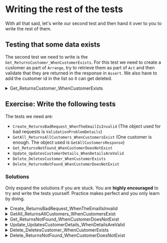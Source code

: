 ﻿---
description: Time for you to practice by writing the rest of the tests
---

# Writing the rest of the tests

With all that said, let's write our second test and then hand it over to you to write the rest of them.

## Testing that some data exists

The second test we need to write is the `Get_ReturnsCustomer_WhenCustomerExists`. 
For this test we need to create a customer as part of `Arrange`, try to retrieve them as part of `Act` and then validate that they are returned in the response in `Assert`.
We also have to add the customer id in the list so it can get deleted.

<details>
<summary>Get_ReturnsCustomer_WhenCustomerExists</summary>

```csharp
[Fact]
public async Task Get_ReturnsCustomer_WhenCustomerExists()
{
    // Arrange
    var request = new CustomerRequest
    {
        Email = "nick@chapsas.com",
        FullName = "Nick Chapsas",
        DateOfBirth = new DateTime(1993, 01, 01),
        GitHubUsername = "nickchapsas"
    };

    var createCustomerHttpResponse = await _client.PostAsJsonAsync("customers", request);
    var createdCustomer = await createCustomerHttpResponse.Content.ReadFromJsonAsync<CustomerResponse>();

    // Act
    var response = await _client.GetAsync($"customers/{createdCustomer!.Id}");

    // Assert
    response.StatusCode.Should().Be(HttpStatusCode.OK);
    var customerResponse = await response.Content.ReadFromJsonAsync<CustomerResponse>();

    customerResponse.Should().BeEquivalentTo(createdCustomer);
    
    // Cleanup
    _idsToDelete.Add(customerResponse!.Id);
}
```

</details>

## Exercise: Write the following tests

The tests we need are:

- `Create_ReturnsBadRequest_WhenTheEmailIsInvalid` (The object used for bad requests is `ValidationProblemDetails`)
- `GetAll_ReturnsAllCustomers_WhenCustomersExist` (One customer is enough. The object used is `GetAllCustomersResponse`)
- `Get_ReturnsNotFound_WhenCustomerDoesNotExist`
- `Update_UpdatesCustomerDetails_WhenDetailsAreValid`
- `Delete_DeletesCustomer_WhenCustomerExists`
- `Delete_ReturnsNotFound_WhenCustomerDoesNotExist`

### Solutions

Only expand the solutions if you are stuck. You are **highly encouraged** to try and write the tests yourself. 
Practice makes perfect and you only learn by doing.

<details>
<summary>Create_ReturnsBadRequest_WhenTheEmailIsInvalid</summary>

```csharp
[Fact]
public async Task Create_ReturnsBadRequest_WhenTheEmailIsInvalid()
{
    // Arrange
    var request = new CustomerRequest
    {
        Email = "nick",
        FullName = "Nick Chapsas",
        DateOfBirth = new DateTime(1993, 01, 01),
        GitHubUsername = "nickchapsas"
    };

    // Act
    var response = await _client.PostAsJsonAsync("customers", request);

    // Assert
    response.StatusCode.Should().Be(HttpStatusCode.BadRequest);

    var problemDetails = await response.Content.ReadFromJsonAsync<ValidationProblemDetails>();
    problemDetails!.Errors["Email"].Should().Equal("nick is not a valid email address");
}
```

</details>

<details>
<summary>GetAll_ReturnsAllCustomers_WhenCustomersExist</summary>

```csharp
[Fact]
public async Task GetAll_ReturnsAllCustomers_WhenCustomersExist()
{
    // Arrange
    var request = new CustomerRequest
    {
        Email = "nick@chapsas.com",
        FullName = "Nick Chapsas",
        DateOfBirth = new DateTime(1993, 01, 01),
        GitHubUsername = "nickchapsas"
    };
    
    var createCustomerHttpResponse = await _client.PostAsJsonAsync("customers", request);
    var createdCustomer = await createCustomerHttpResponse.Content.ReadFromJsonAsync<CustomerResponse>();

    // Act
    var response = await _client.GetAsync("customers");

    // Assert
    response.StatusCode.Should().Be(HttpStatusCode.OK);
    var customerResponse = await response.Content.ReadFromJsonAsync<GetAllCustomersResponse>();

    customerResponse!.Customers.Should().ContainEquivalentOf(createdCustomer)
        .And.HaveCount(1);

    // Cleanup
    _idsToDelete.Add(createdCustomer!.Id);
}
```

</details>


<details>
<summary>Get_ReturnsNotFound_WhenCustomerDoesNotExist</summary>

```csharp
[Fact]
public async Task Get_ReturnsNotFound_WhenCustomerDoesNotExist()
{
    // Arrange
    var customerId = Guid.NewGuid();

    // Act
    var response = await _client.GetAsync($"customers/{customerId}");

    // Assert
    response.StatusCode.Should().Be(HttpStatusCode.NotFound);
}
```

</details>


<details>
<summary>Update_UpdatesCustomerDetails_WhenDetailsAreValid</summary>

```csharp
[Fact]
public async Task Update_UpdatesCustomerDetails_WhenDetailsAreValid()
{
    // Arrange
    var createRequest = new CustomerRequest
    {
        Email = "nick@chapsas.com",
        FullName = "Nick Chapsas",
        DateOfBirth = new DateTime(1993, 01, 01),
        GitHubUsername = "nickchapsas"
    };
    
    var createCustomerHttpResponse = await _client.PostAsJsonAsync("customers", createRequest);
    var createdCustomer = await createCustomerHttpResponse.Content.ReadFromJsonAsync<CustomerResponse>();
    
    var updateRequest = new CustomerRequest
    {
        Email = "chapsas@nick.com",
        FullName = "Nick Chapsas",
        DateOfBirth = new DateTime(1993, 01, 01),
        GitHubUsername = "nickchapsas"
    };

    // Act
    var response = await _client.PutAsJsonAsync($"customers/{createdCustomer!.Id}", updateRequest);

    // Assert
    response.StatusCode.Should().Be(HttpStatusCode.OK);
    
    var customerResponse = await response.Content.ReadFromJsonAsync<CustomerResponse>();
    customerResponse.Should().BeEquivalentTo(updateRequest);
    
    // Cleanup
    _idsToDelete.Add(customerResponse!.Id);
}
```

</details>


<details>
<summary>Delete_DeletesCustomer_WhenCustomerExists</summary>

```csharp
[Fact]
public async Task Delete_DeletesCustomer_WhenCustomerExists()
{
    // Arrange
    var createRequest = new CustomerRequest
    {
        Email = "nick@chapsas.com",
        FullName = "Nick Chapsas",
        DateOfBirth = new DateTime(1993, 01, 01),
        GitHubUsername = "nickchapsas"
    };
    
    var createCustomerHttpResponse = await _client.PostAsJsonAsync("customers", createRequest);
    var createdCustomer = await createCustomerHttpResponse.Content.ReadFromJsonAsync<CustomerResponse>();

    // Act
    var response = await _client.DeleteAsync($"customers/{createdCustomer!.Id}");

    // Assert
    response.StatusCode.Should().Be(HttpStatusCode.OK);
}
```

</details>


<details>
<summary>Delete_ReturnsNotFound_WhenCustomerDoesNotExist</summary>

```csharp
[Fact]
public async Task Delete_ReturnsNotFound_WhenCustomerDoesNotExist()
{
    // Arrange
    var customerId = Guid.NewGuid();

    // Act
    var response = await _client.DeleteAsync($"customers/{customerId}");

    // Assert
    response.StatusCode.Should().Be(HttpStatusCode.NotFound);
}
```

</details>
